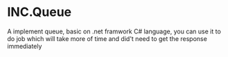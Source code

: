 # INC.Queue

A implement queue, basic on .net framwork C# language, you can use it to do job which will take more of time and did't need to get the response immediately
